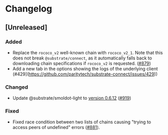 # Changelog

## [Unreleased]

### Added

- Replace the `rococo_v2` well-known chain with `rococo_v2_1`. Note that this does not break `@substrate/connect`, as it automatically falls back to downloading chain specifications if `rococo_v2` is requested. ([#879](https://github.com/paritytech/substrate-connect/pull/879))
- Add a new tab in the options showing the logs of the underlying client (#429](https://github.com/paritytech/substrate-connect/issues/429))

### Changed

- Update @substrate/smoldot-light to [version 0.6.12](https://github.com/paritytech/smoldot/blob/fc1fa2e3446bd394c39a6d89f3944ceb27378338/bin/wasm-node/CHANGELOG.md#0612---2022-04-04) ([#919](https://github.com/paritytech/substrate-connect/pull/919))

### Fixed

- Fixed race condition between two lists of chains causing "trying to access peers of undefined" errors ([#881](https://github.com/paritytech/substrate-connect/pull/881)).
